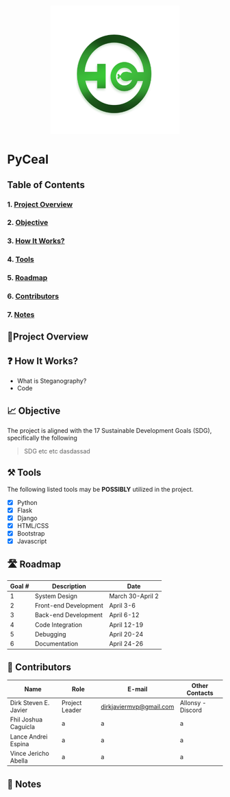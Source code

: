 <p align = "center">
  <img src = "LogoP.png" width = "300" height = "300"> 
</p>

# PyCeal


## Table of Contents
  ### 1. [Project Overview](#proj-obv) 
  ### 2. [Objective](#obj) 
  ### 3. [How It Works?](#how-works) 
  ### 4. [Tools](#tools) 
  ### 5. [Roadmap](#roadm) 
  ### 6. [Contributors](#contrib) 
  ### 7. [Notes](#notes) 

## <a id = "proj-ob"> 🎯Project Overview </a>

## <a id = "obj"> ❓ How It Works? </a> 
- What is Steganography?  
- Code

## <a id = "how-works"> 📈 Objective </a>
The project is aligned with the 17 Sustainable Development Goals (SDG), specifically the following 

> SDG etc etc dasdassad


## <a id = "tools"> ⚒️ Tools </a>
The following listed tools may be **POSSIBLY** utilized in the project. <br>

- [x] Python <br> 
- [x] Flask <br> 
- [x] Django <br> 
- [x] HTML/CSS <br> 
- [x] Bootstrap <br> 
- [x] Javascript <br>

## <a id = "roadm"> 🛣️ Roadmap </a>
  
| Goal # | Description | Date 
| --- | --- | --- | 
|  1 | System Design | March 30-April 2 |
|  2 | Front-end Development | April 3-6 |
|  3 | Back-end Development | April 6-12 | 
|  4 | Code Integration | April 12-19 |
|  5 | Debugging | April 20-24 |
|  6 | Documentation | April 24-26 |




## <a id = "contrib">👷‍ Contributors </a>

| Name | Role | E-mail | Other Contacts |
| --- | --- | --- | --- |
| Dirk Steven E. Javier | Project Leader | dirkjaviermvp@gmail.com | Allonsy -Discord |
| Fhil Joshua Caguicla | a | a | a |
| Lance Andrei Espina | a | a | a |
| Vince Jericho Abella | a | a | a |

## <a id = "notes"> 📝 Notes </a>
